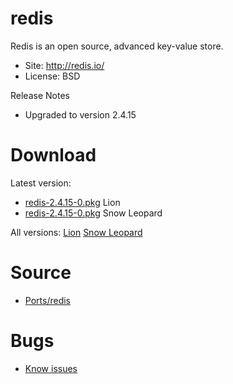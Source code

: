 

# redis #

Redis is an open source, advanced key-value store.

  * Site: http://redis.io/
  * License: BSD

Release Notes
  * Upgraded to version 2.4.15


# Download #

Latest version:
  * [redis-2.4.15-0.pkg](http://code.google.com/p/rudix/downloads/detail?name=redis-2.4.15-0.pkg) Lion
  * [redis-2.4.15-0.pkg](http://code.google.com/p/rudix-snowleopard/downloads/detail?name=redis-2.4.15-0.pkg) Snow Leopard

All versions: [Lion](http://code.google.com/p/rudix/downloads/list?q=redis) [Snow Leopard](http://code.google.com/p/rudix-snowleopard/downloads/list?q=redis)

# Source #
  * [Ports/redis](http://code.google.com/p/rudix/source/browse/Ports/redis)

# Bugs #
  * [Know issues](http://code.google.com/p/rudix/issues/list?q=redis)
